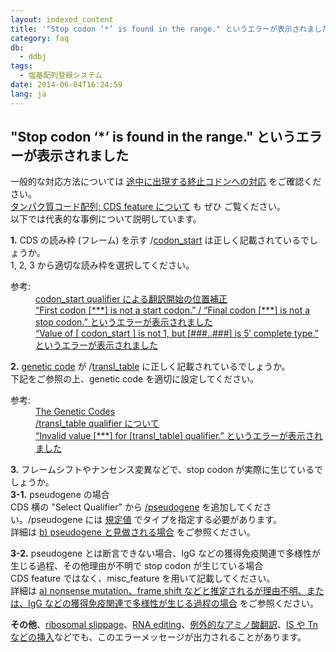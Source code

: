 ```yaml
---
layout: indexed_content
title: '"Stop codon ‘*’ is found in the range." というエラーが表示されました'
category: faq
db:
  - ddbj
tags: 
  - 塩基配列登録システム
date: 2014-06-04T16:24:59
lang: ja
---
```


## "Stop codon ‘*’ is found in the range." というエラーが表示されました

<p>一般的な対応方法については <a href="/ddbj/cds.html#stop">途中に出現する終止コドンへの対応</a> をご確認ください。<br><a href="/ddbj/cds.html">タンパク質コード配列; CDS feature について</a> も ぜひ ご覧ください。<br>以下では代表的な事例について説明しています。
  <!-- Nucleotide Sequence Submission System -->
</p>
<p><strong>1.</strong> CDS の読み枠 (フレーム) を示す /<a href="/ddbj/qualifiers.html#codon_start">codon_start</a> は正しく記載されているでしょうか。<br> 1, 2, 3 から適切な読み枠を選択してください。</p>
<dl><dt>参考:</dt>
  <dd><a href="/ddbj/cds.html#frame" title="/sub/cds-j.html#frame">codon_start qualifier による翻訳開始の位置補正</a></dd>
  <dd><a href="/faq/ja/how-to-fix-error-msg-first-codon.html">“First codon [***] is not a start codon.” / “Final codon [***] is not a stop codon.” というエラーが表示されました</a></dd>
  <dd><a href="/faq/ja/how-to-fix-error-msg-codon-start.html">“Value of [ codon_start ] is not 1, but [###..###] is 5′ complete type.” というエラーが表示されました</a></dd>
</dl>
<p><strong>2.</strong> <a href="/ddbj/geneticcode-e.html">genetic code</a> が /<a href="/ddbj/qualifiers.html#transl_table">transl_table</a> に正しく記載されているでしょうか。<br>下記をご参照の上、genetic code を適切に設定してください。</p>
<dl><dt>参考:</dt>
  <dd><a href="/ddbj/geneticcode-e.html">The Genetic Codes</a></dd>
  <dd><a href="/ddbj/qualifiers.html#transl_table">/transl_table qualifier について</a></dd>
  <dd><a href="/faq/ja/how-to-fix-error-msg-transl-table.html">“Invalid value [***] for [transl_table] qualifier.” というエラーが表示されました</a></dd>
</dl>
<p><strong>3.</strong> フレームシフトやナンセンス変異などで、stop codon が実際に生じているでしょうか。<br><strong>3-1.</strong> pseudogene の場合<br>CDS 横の "Select Qualifier" から <a href="/ddbj/qualifiers.html#pseudogene">/pseudogene</a> を追加してください。/pseudogene には <a href="/ddbj/pseudogene-e.html">規定値</a> でタイプを指定する必要があります。<br>詳細は <a href="/ddbj/cds.html#stop_b">b) pseudogene と見做される場合</a> をご参照ください。</p>
<p><strong>3-2.</strong> pseudogene とは断言できない場合、IgG などの獲得免疫関連で多様性が生じる過程、その他理由が不明で stop codon が生じている場合<br>CDS feature ではなく、misc_feature を用いて記載してください。<br>詳細は <a href="/ddbj/cds.html#stop_a">a) nonsense mutation、frame shift などと推定されるが理由不明、または、IgG などの獲得免疫関連で多様性が生じる過程の場合</a> をご参照ください。</p>
<p><strong>その他</strong>、<a href="/ddbj/cds.html#stop_d">ribosomal slippage</a>、<a href="/ddbj/cds.html#stop_e">RNA editing</a>、<a href="/ddbj/cds.html#stop_f">例外的なアミノ酸翻訳</a>、<a href="/ddbj/cds.html#stop_g">IS や Tn などの挿入</a>などでも、このエラーメッセージが出力されることがあります。</p>